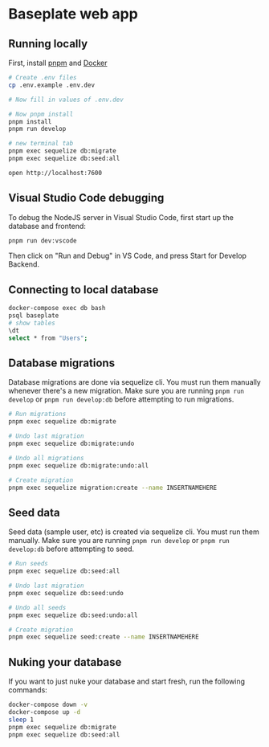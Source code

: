 # Baseplate web app

## Running locally

First, install [pnpm](https://pnpm.io/) and [Docker](https://www.docker.com/)

```sh
# Create .env files
cp .env.example .env.dev

# Now fill in values of .env.dev

# Now pnpm install
pnpm install
pnpm run develop

# new terminal tab
pnpm exec sequelize db:migrate
pnpm exec sequelize db:seed:all

open http://localhost:7600
```

## Visual Studio Code debugging

To debug the NodeJS server in Visual Studio Code, first start up the database and frontend:

```sh
pnpm run dev:vscode
```

Then click on "Run and Debug" in VS Code, and press Start for Develop Backend.

## Connecting to local database

```sh
docker-compose exec db bash
psql baseplate
# show tables
\dt
select * from "Users";
```

## Database migrations

Database migrations are done via sequelize cli. You must run them manually whenever there's a new migration. Make sure you are running `pnpm run develop` or `pnpm run develop:db` before attempting to run migrations.

```sh
# Run migrations
pnpm exec sequelize db:migrate

# Undo last migration
pnpm exec sequelize db:migrate:undo

# Undo all migrations
pnpm exec sequelize db:migrate:undo:all

# Create migration
pnpm exec sequelize migration:create --name INSERTNAMEHERE
```

## Seed data

Seed data (sample user, etc) is created via sequelize cli. You must run them manually. Make sure you are running `pnpm run develop` or `pnpm run develop:db` before attempting to seed.

```sh
# Run seeds
pnpm exec sequelize db:seed:all

# Undo last migration
pnpm exec sequelize db:seed:undo

# Undo all seeds
pnpm exec sequelize db:seed:undo:all

# Create migration
pnpm exec sequelize seed:create --name INSERTNAMEHERE
```

## Nuking your database

If you want to just nuke your database and start fresh, run the following commands:

```sh
docker-compose down -v
docker-compose up -d
sleep 1
pnpm exec sequelize db:migrate
pnpm exec sequelize db:seed:all
```
